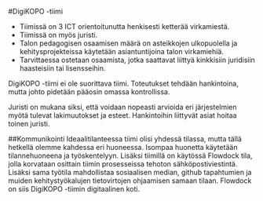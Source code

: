 #DigiKOPO -tiimi

* Tiimissä on 3 ICT orientoitunutta henkisesti ketterää virkamiestä.
* Tiimissä on myös juristi. 
* Talon pedagogisen osaamisen määrä on asteikkojen ulkopuolella ja kehitysprojekteissa käytetään asiantuntijoina talon virkamiehiä.
* Tarvittaessa ostetaan osaamista, jotka saattavat liittyä kinkkisiin juridisiin haasteisiin tai lisensseihin. 

DigiKOPO -tiimi ei ole suorittava tiimi. Toteutukset tehdään hankintoina, mutta johto pidetään pääosin omassa kontrollissa. 

Juristi on mukana siksi, että voidaan nopeasti arvioida eri järjestelmien myötä tulevat lakimuutokset ja esteet. Hankintoihin liittyvät asiat hoitaa toinen juristi. 

##Kommunikointi
Ideaalitilanteessa tiimi olisi yhdessä tilassa, mutta tällä hetkellä olemme kahdessa eri huoneessa. Isompaa huonetta käytetään tilannehuoneena ja työskentelyyn. Lisäksi tiimillä on käytössä Flowdock tila, jolla korvataan osittain tiimin prosesseissa tehoton sähköpostiviestintä. Lisäksi sama työtila mahdollistaa sosiaalisen median, github tapahtumien ja muiden kehitystyökalujen tietovirtojen ohjaamisen samaan tilaan. Flowdock on siis DigiKOPO -tiimin digitaalinen koti. 
